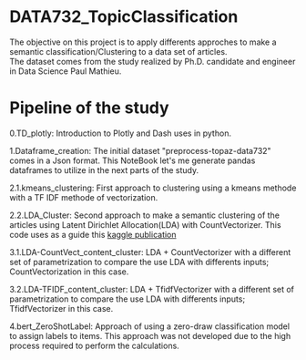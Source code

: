 # DATA732_TopicClassification

The objective on this project is to apply differents approches to make a semantic classification/Clustering to a data set of articles.  
The dataset comes from the study realized by Ph.D. candidate and engineer in Data Science Paul Mathieu.


# Pipeline of the study

0.TD_plotly: Introduction to Plotly and Dash uses in python.   
 
1.Dataframe_creation: The initial dataset "preprocess-topaz-data732" comes in a Json format. This NoteBook let's me generate pandas dataframes to utilize in the next parts of the study.   

2.1.kmeans_clustering:  First approach to clustering using a kmeans methode with a TF IDF methode of vectorization.    

2.2.LDA_Cluster: Second approach to make a semantic clustering of the articles using Latent Dirichlet Allocation(LDA) with CountVectorizer. This code uses as a guide this [kaggle publication](https://www.kaggle.com/code/hamditarek/topic-modeling-lsa-and-lda)   

3.1.LDA-CountVect_content_cluster: LDA + CountVectorizer with a different set of parametrization to compare the use LDA with differents inputs; CountVectorization in this case.    

3.2.LDA-TFIDF_content_cluster: LDA + TfidfVectorizer with a different set of parametrization to compare the use LDA with differents inputs; TfidfVectorizer in this case.   

4.bert_ZeroShotLabel: Approach of using a zero-draw classification model to assign labels to items. This approach was not developed due to the high process required to perform the calculations.
